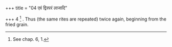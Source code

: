 +++
title = "04 एवं द्विरपरं लाजादि"

+++
4 [^2] . Thus (the same rites are repeated) twice again, beginning from the fried grain.


[^2]:  See chap. 6, 1.


